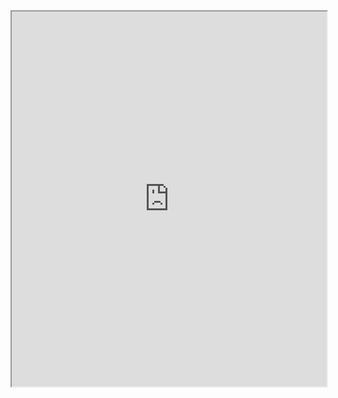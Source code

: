 
<iframe width="100%" height="600" src="https://aburossi.github.io/mindmaps/temu" allowfullscreen allow="geolocation *; autoplay; encrypted-media"></iframe>
